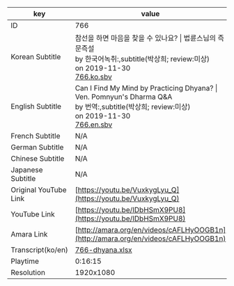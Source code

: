 |  key  |  value  |
|-------|---------|
| ID            | 766 |
| Korean Subtitle | 참선을 하면 마음을 찾을 수 있나요? \| 법륜스님의 즉문즉설<br>by 한국어녹취:,subtitle(박상희; review:미상)<br>on 2019-11-30<br>[766.ko.sbv](https://github.com/jungtosociety/dharma-qna/raw/master/sub/766/766.ko.sbv)<br>|
| English Subtitle | Can I Find My Mind by Practicing Dhyana? \| Ven. Pomnyun's Dharma Q&A<br>by 번역:,subtitle(박상희; review:미상)<br>on 2019-11-30<br>[766.en.sbv](https://github.com/jungtosociety/dharma-qna/raw/master/sub/766/766.en.sbv)<br>|
| French Subtitle | N/A |
| German Subtitle | N/A |
| Chinese Subtitle | N/A |
| Japanese Subtitle | N/A |
| Original YouTube Link  | [https://youtu.be/VuxkygLyu_Q](https://youtu.be/VuxkygLyu_Q) |
| YouTube Link  | [https://youtu.be/IDbHSmX9PU8](https://youtu.be/IDbHSmX9PU8) |
| Amara Link    | [http://amara.org/en/videos/cAFLHyOOGB1n](http://amara.org/en/videos/cAFLHyOOGB1n) |
| Transcript(ko/en) | [766-dhyana.xlsx](https://github.com/jungtosociety/dharma-qna/raw/master/sub/766/766-dhyana.xlsx) |
| Playtime | 0:16:15 |
| Resolution | 1920x1080|
